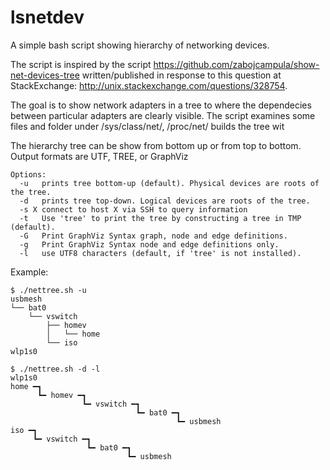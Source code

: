 # lsnetdev
A simple bash script showing hierarchy of networking devices.

The script is inspired by the script
https://github.com/zabojcampula/show-net-devices-tree
written/published in response to this question at StackExchange:
http://unix.stackexchange.com/questions/328754.

The goal is to show network adapters in a tree to where the dependecies
between particular adapters are clearly visible.
The script examines some files and folder under /sys/class/net/, /proc/net/ 
builds the tree wit 

The hierarchy tree can be show from bottom up or from top to bottom.
Output formats are UTF, TREE, or GraphViz

```
Options:
  -u   prints tree bottom-up (default). Physical devices are roots of the tree.
  -d   prints tree top-down. Logical devices are roots of the tree.
  -s X connect to host X via SSH to query information
  -t   Use 'tree' to print the tree by constructing a tree in TMP (default).
  -G   Print GraphViz Syntax graph, node and edge definitions.
  -g   Print GraphViz Syntax node and edge definitions only.
  -l   use UTF8 characters (default, if 'tree' is not installed).
```

Example:

```
$ ./nettree.sh -u
usbmesh
└── bat0
    └── vswitch
        ├── homev
        │   └── home
        └── iso
wlp1s0

$ ./nettree.sh -d -l
wlp1s0
home ━┓
      ┗━ homev ━┓
                ┗━ vswitch ━┓
                            ┗━ bat0 ━┓
                                     ┗━ usbmesh
iso ━┓
     ┗━ vswitch ━┓
                 ┗━ bat0 ━┓
                          ┗━ usbmesh
```
